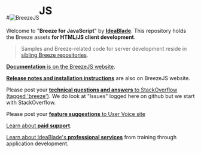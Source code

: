 #![BreezeJS](http://www.breezejs.com/sites/all/themes/breeze/images/logo.png "BreezeJS")<span style="font-size:200%; font-weight:bold; position: relative; top:-14px">JS</span>

Welcome to "**Breeze for JavaScript**" by [**IdeaBlade**](http://www.ideablade.com "IdeaBlade website"). This repository holds the Breeze assets **for HTML/JS client development**. 

>Samples and Breeze-related code for server development reside in [sibling Breeze repositories](https://github.com/Breeze "Breeze repositories on github").

[**Documentation** is on the BreezeJS website](http://www.breezejs.com/ "BreezeJS documentation").

[**Release notes and installation instructions**](http://www.breezejs.com/documentation/download) are also on BreezeJS website.

Please post your [**technical questions and answers** to StackOverflow (tagged 'breeze')](http://stackoverflow.com/questions/tagged/breeze?sort=newest "BreezeJS on StackOverflow"). We do look at "Issues" logged here on github but we start with StackOverflow.

Please post your [**feature suggestions** to User Voice site](https://breezejs.uservoice.com/ "Breeze User Voice")

<a href="mailto:breeze@ideablade.com/?subject=Tell me about paid support" title="Paid Support">Learn about <strong>paid support</strong></a>.

<a href="mailto:breeze@ideablade.com/?subject=Tell me about professional services" title="Professional Services">Learn about IdeaBlade's <strong>professional services</strong></a> from training through application development</a>.
